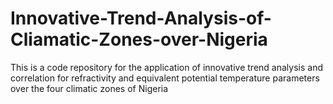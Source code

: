 # Innovative-Trend-Analysis-of-Cliamatic-Zones-over-Nigeria
This is a code repository for the application of innovative trend analysis and correlation for refractivity and equivalent potential temperature parameters over the four climatic zones of Nigeria  
